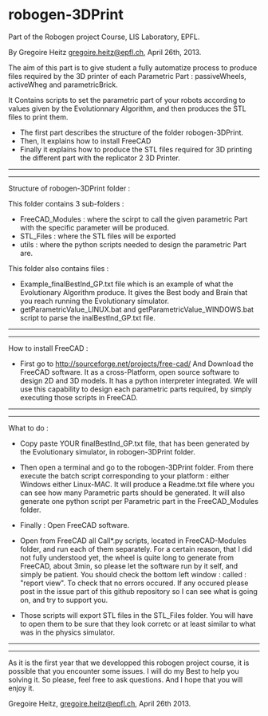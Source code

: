 robogen-3DPrint
===============
Part of the Robogen project Course, LIS Laboratory, EPFL.

By Gregoire Heitz <gregoire.heitz@epfl.ch>, April 26th, 2013.

The aim of this part is to give student a fully automatize process to produce files required by the 3D printer of each Parametric Part : passiveWheels, activeWheg and parametricBrick.

It Contains scripts to set the parametric part of your robots according to values given by the Evolutionnary Algorithm, and then produces the STL files to print them.

- The first part describes the structure of the folder robogen-3DPrint.
- Then, It explains how to install FreeCAD
- Finally it explains how to produce the STL files required for 3D printing the different part with the replicator 2 3D Printer.

-----------------------------------------------------------------------------------
-----------------------------------------------------------------------------------

Structure of robogen-3DPrint folder :

This folder contains 3 sub-folders :
- FreeCAD_Modules : where the scirpt to call the given parametric Part with the specific parameter will be produced.
- STL_Files : where the STL files will be exported
- utils : where the python scripts needed to design the parametric Part are.

This folder also contains files :
- Example_finalBestInd_GP.txt file which is an example of what the Evolutionary Algorithm produce. It gives the Best body and Brain that you reach running the Evolutionary simulator.
- getParametricValue_LINUX.bat and getParametricValue_WINDOWS.bat script to parse the inalBestInd_GP.txt file.

-------------------------------------------------------------------------------------
-------------------------------------------------------------------------------------

How to install FreeCAD :

- First go to http://sourceforge.net/projects/free-cad/
And Download the FreeCAD software. 
It as a cross-Platform, open source software to design 2D and 3D models.
It has a python interpreter integrated. 
We will use this capability to design each parametric parts required, by simply executing those scripts in FreeCAD.

-------------------------------------------------------------------------------------
-------------------------------------------------------------------------------------

What to do :

- Copy paste YOUR finalBestInd_GP.txt file, that has been generated by the Evolutionary simulator, in robogen-3DPrint folder.
- Then open a terminal and go to the robogen-3DPrint folder. From there execute the batch script corresponding to your platform : either Windows either Linux-MAC.
It will produce a Readme.txt file where you can see how many Parametric parts should be generated.
It will also generate one python script per Parametric part in the FreeCAD_Modules folder.

- Finally : Open FreeCAD software.
- Open from FreeCAD all Call*.py scripts, located in FreeCAD-Modules folder, and run each of them separately.
For a certain reason, that I did not fully understood yet, the wheel is quite long to generate from FreeCAD, about 3min, so please let the software run by it self, and simply be patient.
You should check the bottom left window : called : "report view". To check that no errors occured.
If any occured please post in the issue part of this github repository so I can see what is going on, and try to support you.
- Those scripts will export STL files in the STL_Files folder.
You will have to open them to be sure that they look corretc or at least similar to what was in the physics simulator.

-------------------------------------------------------------------------------------
-------------------------------------------------------------------------------------

As it is the first year that we developped this robogen project course, it is possible that you encounter some issues. I will do my Best to help you solving it. So please, feel free to ask questions.
And I hope that you will enjoy it.

Gregoire Heitz, <gregoire.heitz@epfl.ch>, April 26th 2013.
